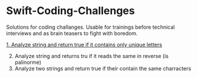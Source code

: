 # Swift-Coding-Challenges

Solutions for coding challanges. Usable for trainings before technical interviews and as brain teasers to fight with boredom.  

[1. Analyze string and return true if it contains only unique letters](https://github.com/aivars/Swift-Coding-Challenges/blob/master/Challenges/AreLettersUnique.swift)

2. Analyze string and returns tru if it reads the same in reverse (is palinorme)
3. Analyze two strings and return true if their contain the same charracters
